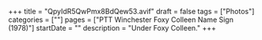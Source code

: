 +++
title = "QpyIdR5QwPmx8BdQew53.avif"
draft = false
tags = ["Photos"]
categories = [""]
pages = ["PTT Winchester Foxy Colleen Name Sign (1978)"]
startDate = ""
description = "Under Foxy Colleen."
+++
